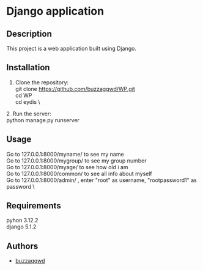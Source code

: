 # Django application
## Description
This project is a web application built using Django.

## Installation
1. Clone the repository: \
  git clone https://github.com/buzzaggwd/WP.git \
  cd WP \
  cd eydis \

2 .Run the server: \
  python manage.py runserver 

## Usage
Go to 127.0.0.1:8000/myname/ to see my name \
Go to 127.0.0.1:8000/mygroup/ to see my group number \
Go to 127.0.0.1:8000/myage/ to see how old i am \
Go to 127.0.0.1:8000/common/ to see all info about myself \
Go to 127.0.0.1:8000/admin/ , enter "root" as username, "rootpassword1" as password \

## Requirements
pyhon 3.12.2 \
django 5.1.2

## Authors
- [buzzaqqwd](https://github.com/buzzaggwd)
